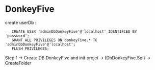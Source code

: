 
# DonkeyFive

create userDb :

       CREATE USER 'adminDbDonkeyFive'@'localhost' IDENTIFIED BY 'password';
       GRANT ALL PRIVILEGES ON donkeyFive.* TO 'adminDbDonkeyFive'@'localhost';
       FLUSH PRIVILEGES;

Step 1 -> Create DB DonkeyFive and init projet  -> (DbDonkeyFive.Sql)
       -> CreateFolder  
